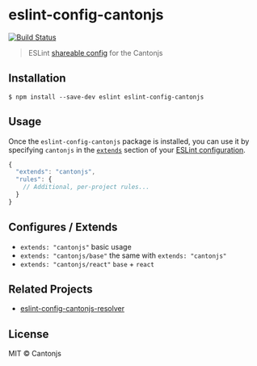 # eslint-config-cantonjs

[![Build Status](https://travis-ci.org/cantonjs/eslint-config-cantonjs.svg?branch=master)](https://travis-ci.org/cantonjs/eslint-config-cantonjs)

> ESLint [shareable config](http://eslint.org/docs/developer-guide/shareable-configs.html) for the Cantonjs


## Installation

```
$ npm install --save-dev eslint eslint-config-cantonjs
```


## Usage

Once the `eslint-config-cantonjs` package is installed, you can use it by specifying `cantonjs` in the [`extends`](http://eslint.org/docs/user-guide/configuring#extending-configuration-files) section of your [ESLint configuration](http://eslint.org/docs/user-guide/configuring).

```js
{
  "extends": "cantonjs",
  "rules": {
    // Additional, per-project rules...
  }
}
```

## Configures / Extends

- `extends: "cantonjs"` basic usage
- `extends: "cantonjs/base"` the same with `extends: "cantonjs"`
- `extends: "cantonjs/react"` `base` + `react`


## Related Projects

- [eslint-config-cantonjs-resolver](https://github.com/cantonjs/eslint-config-cantonjs-resolver)



## License

MIT © Cantonjs
